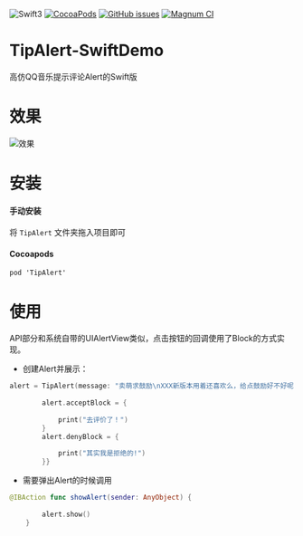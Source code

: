 ![Swift3](https://img.shields.io/badge/Swift3.1-YES-brightgreen.svg)
[![CocoaPods](https://img.shields.io/cocoapods/v/TipAlert.svg)]()
[![GitHub issues](https://img.shields.io/github/issues/akring/TipAlert-SwiftDemo.svg)](https://github.com/akring/TipAlert-SwiftDemo/issues)
[![Magnum CI](https://img.shields.io/magnumci/ci/96ffb83fa700f069024921b0702e76ff.svg)]()
# TipAlert-SwiftDemo
高仿QQ音乐提示评论Alert的Swift版

# 效果
![效果](http://7te7sy.com1.z0.glb.clouddn.com/TipAlert.png)

# 安装

#### 手动安装
将 `TipAlert` 文件夹拖入项目即可

#### Cocoapods

`pod 'TipAlert'`

# 使用

API部分和系统自带的UIAlertView类似，点击按钮的回调使用了Block的方式实现。


* 创建Alert并展示：

```swift
alert = TipAlert(message: "卖萌求鼓励\nXXX新版本用着还喜欢么，给点鼓励好不好呢？", image: UIImage(named: "exampleImage")!, buttonArray: ["反馈问题","鼓励我们"])
        
        alert.acceptBlock = {
            
            print("去评价了！")
        }
        alert.denyBlock = {
            
            print("其实我是拒绝的!")
        }}
```

* 需要弹出Alert的时候调用

```swift
@IBAction func showAlert(sender: AnyObject) {
        
        alert.show()
    }
```


